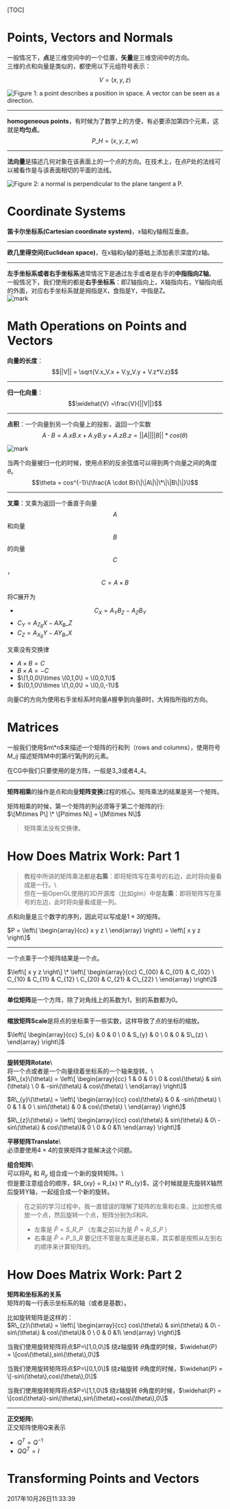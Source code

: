 \[TOC\]

# Points, Vectors and Normals

一般情况下，**点**是三维空间中的一个位置，**矢量**是三维空间中的方向。  
三维的点和向量是类似的，都使用以下元组符号表示：


$$
V = (x,y,z)
$$


![Figure 1: a point describes a position in space. A vector can be seen as a direction.](http://o9z9uibed.bkt.clouddn.com/image/20171024/172952802.png?imageslim)

---

**homogeneous points**，有时候为了数学上的方便，有必要添加第四个元素，这就是**均匀点**。  
$$P\_{H} = (x,y,z,w)$$

---

**法向量**是描述几何对象在该表面上的一个点的方向。在技术上，在点P处的法线可以被看作是与该表面相切的平面的法线。

![Figure 2: a normal is perpendicular to the plane tangent a P.](http://o9z9uibed.bkt.clouddn.com/image/20171024/172907170.png?imageslim)

# Coordinate Systems

**笛卡尔坐标系\(Cartesian coordinate system\)**，x轴和y轴相互垂直。

---

**欧几里得空间\(Euclidean space\)**，在x轴和y轴的基础上添加表示深度的z轴。

---

**左手坐标系或者右手坐标系**通常情况下是通过左手或者是右手的**中指指向Z轴**。  
一般情况下，我们使用的都是**右手坐标系**：即Z轴指向上，X轴指向右，Y轴指向纸的外面，对应右手坐标系就是拇指是X，食指是Y，中指是Z。  
![mark](http://o9z9uibed.bkt.clouddn.com/image/20171024/203408720.png?imageslim)

# Math Operations on Points and Vectors

**向量的长度**：$$||V|| = \sqrt{V.x_V.x + V.y_V.y + V.z*V.z}$$

---

**归一化向量**：$$\widehat{V} =\frac{V}{||V||}$$

---

**点积**：一个向量到另一个向量上的投影，返回一个实数  
$$A {\cdot} B = A.x  B.x + A.y  B.y + A.zB.z = ||A||  ||B|| * cos(\theta)$$

![mark](http://o9z9uibed.bkt.clouddn.com/image/20171025/224103216.png?imageslim)

当两个向量被归一化的时候，使用点积的反余弦值可以得到两个向量之间的角度 $\theta$。  
$$\theta = cos^{-1}\(\frac{A \cdot B}{\|\|A\|\|\*\|\|B\|\|}\)$$

---

**叉乘**：叉乘为返回一个垂直于向量$$A$$和向量$$B$$的向量$$C$$，$$C = A \times B$$

将$C$展开为

* $$C_{X} = A_{Y}  B_{Z} - A_{Z}  B_{Y}$$
* $C_{Y} = A_{Z} _ B{X} - A{X} _ B\_{Z}$
* $C_{Z} = A_{X} _ B{Y} - A{Y} _ B\_{X}$

叉乘没有交换律

* $A\times B = C$
* $B\times A = -C$
* $\(1,0,0\)\times \(0,1,0\) = \(0,0,1\)$
* $\(0,1,0\)\times \(1,0,0\) = \(0,0,-1\)$

向量$C$的方向为使用右手坐标系时向量$A$握拳到向量$B$时，大拇指所指的方向。

# Matrices

一般我们使用$m\*n$来描述一个矩阵的行和列（rows and columns），使用符号 $M\_{i j}$ 描述矩阵M中的第$i$行第$j$列的元素。

在CG中我们只要使用的是方阵，一般是$3\_3$或者$4\_4$。

---

**矩阵相乘**的操作是点和向量**矩阵变换**过程的核心。矩阵乘法的结果是另一个矩阵。

矩阵相乘的时候，第一个矩阵的列必须等于第二个矩阵的行:  
$\[M\times P\] \* \[P\times N\] = \[M\times N\]$

> 矩阵乘法没有交换律。

# How Does Matrix Work: Part 1

> 教程中所讲的矩阵乘法都是**右乘**：即将矩阵写在乘号的右边，此时将向量看成是一行。\  
> 但在一些OpenGL使用的3D开源库（比如glm）中是**左乘**：即将矩阵写在乘号的左边，此时将向量看成是一列。

点和向量是三个数字的序列，因此可以写成是$1\times 3$的矩阵。

$P =  
\left\(  
\begin{array}{cc}  
x  y  z \  
\end{array}  
\right\) = \left\[ x y z \right\]$

---

一个点乘于一个矩阵结果是一个点。

$\left\[ x y z \right\] \*  
\left\[  
\begin{array}{cc}  
C_{00} & C_{01} & C_{02} \  
C_{10} & C_{11} & C_{12} \  
C_{20} & C_{21} & C\_{22} \  
\end{array}  
\right\]$

---

**单位矩阵**是一个方阵，除了对角线上的系数为1，别的系数都为0。

---

**缩放矩阵Scale**是将点的坐标乘于一些实数，这样导致了点的坐标的缩放。

$\left\[  
\begin{array}{cc}  
S_{x} & 0 & 0 \  
0 & S_{y} & 0 \  
0 & 0 & S\_{z} \  
\end{array}  
\right\]$

---

**旋转矩阵Rotate**\  
将一个点或者是一个向量绕着坐标系的一个轴来旋转。\  
$R\_{x}\(\theta\) =  
\left\[  
\begin{array}{cc}  
1 & 0 & 0 \  
0 & cos\(\theta\) & sin\(\theta\) \  
0 & -sin\(\theta\) & cos\(\theta\) \  
\end{array}  
\right\]$

$R\_{y}\(\theta\) =  
\left\[  
\begin{array}{cc}  
cos\(\theta\) & 0 & -sin\(\theta\) \  
0 & 1 & 0 \  
sin\(\theta\) & 0 & cos\(\theta\) \  
\end{array}  
\right\]$

$R\_{z}\(\theta\) =  
\left\[  
\begin{array}{cc}  
cos\(\theta\) & sin\(\theta\) & 0\  
-sin\(\theta\) & cos\(\theta\)& 0 \  
0 & 0 &1\  
\end{array}  
\right\]$

**平移矩阵Translate**\  
必须要使用$4\times 4$的变换矩阵才能解决这个问题。

**组合矩阵**\  
可以将$R_{x}$ 和 $R_{y}$ 组合成一个新的旋转矩阵。\  
但是要注意组合的顺序，$R_{xy} = R_{x} \* R\_{y}$，这个时候就是先旋转X轴然后旋转Y轴，一起组合成一个新的旋转。

> 在之前的学习过程中，我一直错误的理解了矩阵的左乘和右乘，比如想先缩放一个点，然后旋转一个点，矩阵分别为$S$和$R$。
>
> * 左乘是 $\widehat{P} = S\_R\_P$ （左乘之前以为是 $\widehat{P} = R\_S\_P$ ）
> * 右乘是 $\widehat{P} = P\_S\_R$
>   要记住不管是左乘还是右乘，其实都是按照从左到右的顺序来计算矩阵的。

# How Does Matrix Work: Part 2

**矩阵和坐标系的关系**  
矩阵的每一行表示坐标系的轴（或者是基数）。

比如旋转矩阵是这样的：  
$R\_{z}\(\theta\) =  
\left\[  
\begin{array}{cc}  
cos\(\theta\) & sin\(\theta\) & 0\  
-sin\(\theta\) & cos\(\theta\)& 0 \  
0 & 0 &1\  
\end{array}  
\right\]$

当我们使用旋转矩阵将点$P=\[1,0,0\]$ 绕z轴旋转 $\theta$角度的时候，$\widehat{P} = \[cos\(\theta\),sin\(\theta\),0\]$

当我们使用旋转矩阵将点$P=\[0,1,0\]$ 绕z轴旋转 $\theta$角度的时候，$\widehat{P} = \[-sin\(\theta\),cos\(\theta\),0\]$

当我们使用旋转矩阵将点$P=\[1,1,0\]$ 绕z轴旋转 $\theta$角度的时候，$\widehat{P} = \[cos\(\theta\)-sin\(\theta\),sin\(\theta\)+cos\(\theta\),0\]$

---

**正交矩阵**\  
正交矩阵使用Q来表示

* $Q^{T} = Q^{-1}$  
* $QQ^{T}=I$

# Transforming Points and Vectors

2017年10月26日11:33:39

